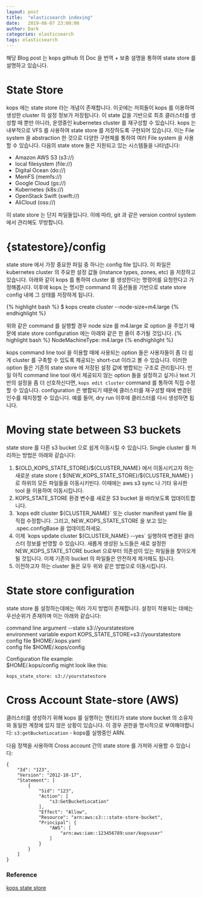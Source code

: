 ```yaml
---
layout: post
title:  "elasticsearch indexing"
date:   2019-08-07 23:00:00
author: Dark
categories: elasticsearch
tags: elasticsearch
---
```


해당 Blog post 는 kops github 의 Doc 을 번역 + 보충 설명을 통하여 state store 를 설명하고 있습니다.

# State Store

kops 에는 state store 라는 개념이 존재합니다. 이곳에는 저희들이 kops 를 이용하여 생성한 cluster 의 설정 정보가 저장됩니다. 
이 state 값을 기반으로 최초 클러스터를 생성할 때 뿐만 아니라, 운영중인 kubernetes cluster 를 재구성할 수 있습니다.
kops 는 내부적으로 VFS 를 사용하여 state store 를 저장하도록 구현되어 있습니다. 이는 File system 을 abstraction 한 것으로 다양한 구현체를 통하여 여러 File system 을 사용할 수 있습니다. 다음의 state store 들은 지원되고 있는 시스템들을 나타냅니다:

<ul>
    <li>Amazon AWS S3 (s3://)</li>
    <li>local filesystem (file://)</li>
    <li>Digital Ocean (do://)</li>
    <li>MemFS (memfs://)</li>
    <li>Google Cloud (gs://)</li>
    <li>Kubernetes (k8s://)</li>
    <li>OpenStack Swift (swift://)</li>
    <li>AliCloud (oss://)</li>
</ul>

이 state store 는 단지 파일들입니다. 이에 따라, git 과 같은 version control system 에서 관리해도 무방합니다.

# {statestore}/config

state store 에서 가장 중요한 파일 중 하나는 config file 입니다. 이 파일은 kubernetes cluster 의 주요한 설정 값들 (instance types, zones, etc) 을 저장하고 있습니다. 
아래와 같이 kops 를 통하여 cluster 를 생성한다는 명령어를 요청한다고 가정해봅시다. 이후에 kops 는 명시한 command 의 옵션들을 기반으로 state store config 내에 그 상태를 저장하게 됩니다. 

{% highlight bash %}
$ kops create cluster --node-size=m4.large
{% endhighlight %}

위와 같은 command 를 실행할 경우 node size 를 m4.large 로 option 을 주었기 때문에 state store configuration 에는 아래와 같은 한 줄이 추가될 것입니다.
{% highlight bash %}
NodeMachineType: m4.large
{% endhighlight %}

kops command line tool 을 이용할 때에 사용되는 option 들은 사용자들이 좀 더 쉽게 cluster 를 구축할 수 있도록 제공되는 short-cut 이라고 볼 수 있습니다.
이러한 option 들은 기존의 state store 에 저장된 설정 값에 병합되는 구조로 관리됩니다.
만일 아직 command line tool 에서 제공되지 않는 option 들을 설정하고 싶거나 text 기반의 설정을 좀 더 선호하신다면, `kops edit cluster` command 를 통하여 직접 수정할 수 있습니다.
configuration 은 병합되기 때문에 클러스터를 재구성할 때에 변경된 인수를 재지정할 수 있습니다. 예를 들어, dry run 이후에 클러스터를 다시 생성하면 됩니다.


# Moving state between S3 buckets
state store 를 다른 s3 bucket 으로 쉽게 이동시킬 수 있습니다. Single cluster 를 처리하는 방법은 아래와 같습니다:

<ol>
    <li>${OLD_KOPS_STATE_STORE}/${CLUSTER_NAME} 에서 이동시키고자 하는 새로운 state store ( ${NEW_KOPS_STATE_STORE}/${CLUSTER_NAME} ) 로 하위의 모든 파일들을 이동시키빈다. 이때에는 aws s3 sync 나 기타 유사한 tool 을 이용하여 이동시킵니다.</li>
    <li>KOPS_STATE_STORE 환경 변수를 새로운 S3 bucket 을 바라보도록 업데이트합니다.</li>
    <li>`kops edit cluster ${CLUSTER_NAME}` 또는 cluster manifest yaml file 을 직접 수정합니다. 그리고, NEW_KOPS_STATE_STORE 을 보고 있는 .spec.configBase 을 업데이트하세요.</li>
    <li>이제 `kops update cluster ${CLUSTER_NAME} --yes`  실행하여 변경된 클러스터 정보를 반영할 수 있습니다. 새롭게 생성된 노드들은 새로 설정한 NEW_KOPS_STATE_STORE bucket 으로부터 의존성이 있는 파일들을 찾아오게 될 것입니다. 이제 기존의 bucket 의 파일들은 안전하게 제거해도 됩니다.</li>
    <li>이전하고자 하는 cluster 들은 모두 위와 같은 방법으로 이동시킵니다.</li>
</ol>

# State store configuration
state store 를 설정하는데에는 여러 가지 방법이 존재합니다. 설정이 적용되는 데에는 우선순위가 존재하며 이는 아래와 같습니다:

command line argument --state s3://yourstatestore  
environment variable export KOPS_STATE_STORE=s3://yourstatestore  
config file $HOME/.kops.yaml  
config file $HOME/.kops/config  

Configuration file example:  
$HOME/.kops/config might look like this:

```
kops_state_store: s3://yourstatestore
```

# Cross Account State-store (AWS)
클러스터를 생성하기 위해 kops 를 실행하는 엔티티가 state store bucket 의 소유자와 동일한 계정에 있지 않은 상황이 있습니다.
이 경우 권한을 명시적으로 부여해야합니다: 
`s3:getBucketLocation` - kops를 실행중인 ARN.

다음 정책을 사용하여 Cross account 간의 state store 를 가져와 사용할 수 있습니다:
```
{
    "Id": "123",
    "Version": "2012-10-17",
    "Statement": [
        {
            "Sid": "123",
            "Action": [
                "s3:GetBucketLocation"
            ],
            "Effect": "Allow",
            "Resource": "arn:aws:s3:::state-store-bucket",
            "Principal": {
                "AWS": [
                    "arn:aws:iam::123456789:user/kopsuser"
                ]
            }
        }
    ]
}
```

### Reference
[kops state store]

[kops state store]:      https://github.com/kubernetes/kops/blob/master/docs/state.md